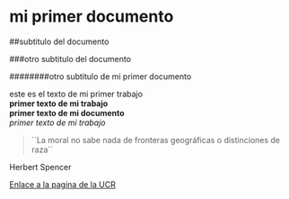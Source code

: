 # mi primer documento

##subtitulo del documento

###otro subtitulo del documento


########otro subtitulo de mi primer documento


este es el texto de mi primer trabajo  
**primer texto de mi trabajo**   
__primer texto de mi documento__  
*primer texto de mi trabajo*  

> ´´La moral no sabe nada de fronteras geográficas o distinciones de raza´´      
> 
Herbert Spencer


[Enlace a la pagina de la UCR](https://www.ucr.ac.cr/)
